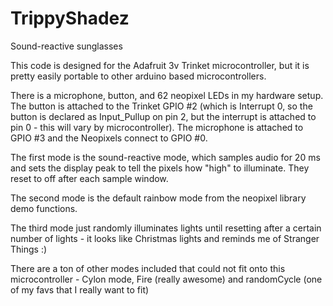 # TrippyShadez
Sound-reactive sunglasses

This code is designed for the Adafruit 3v Trinket microcontroller, but it is pretty easily portable to other arduino based microcontrollers.

There is a microphone, button, and 62 neopixel LEDs in my hardware setup. The button is attached to the Trinket GPIO #2 (which is Interrupt 0, so the button is declared as Input_Pullup on pin 2, but the interrupt is attached to pin 0 - this will vary by microcontroller). The microphone is attached to GPIO #3 and the Neopixels connect to GPIO #0. 

The first mode is the sound-reactive mode, which samples audio for 20 ms and sets the display peak to tell the pixels how "high" to illuminate. They reset to off after each sample window.

The second mode is the default rainbow mode from the neopixel library demo functions.

The third mode just randomly illuminates lights until resetting after a certain number of lights - it looks like Christmas lights and reminds me of Stranger Things :) 

There are a ton of other modes included that could not fit onto this microcontroller - Cylon mode, Fire (really awesome) and randomCycle (one of my favs that I really want to fit)
